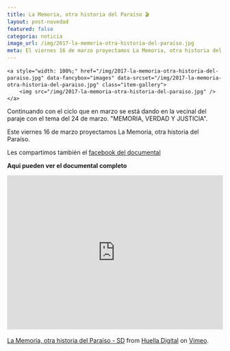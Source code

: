```yaml
---
title: La Memoria, otra historia del Paraíso 🎬
layout: post-novedad
featured: false
categoria: noticia
image_url: /img/2017-la-memoria-otra-historia-del-paraiso.jpg
meta: El viernes 16 de marzo proyectamos La Memoria, otra historia del Paraíso. Un documental realizado por Gustavo Marangoni sobre la desaparición de Julio Schwarts en El Bolsón
---
```




<div style="position: relative;">
	<div class="gallery col-3">

	<a style="width: 100%;" href="/img/2017-la-memoria-otra-historia-del-paraiso.jpg" data-fancybox="images" data-srcset="/img/2017-la-memoria-otra-historia-del-paraiso.jpg" class="item-gallery">
		<img src="/img/2017-la-memoria-otra-historia-del-paraiso.jpg" />
	</a>

</div>
</div>

Continuando con el ciclo que en marzo se está dando en la vecinal del paraje con el tema del 24 de marzo.
"MEMORIA, VERDAD Y JUSTICIA".

Este viernes 16 de marzo proyectamos La Memoria, otra historia del Paraíso. 

Les compartimos también el <a target="_blank" href="https://www.facebook.com/La-Memoria-otra-historia-del-Para%C3%ADso-1407212059542346/">facebook del documental</a>

<b>Aqui pueden ver el documental completo</b>
<iframe src="https://player.vimeo.com/video/104096149" width="100%" height="360" frameborder="0" webkitallowfullscreen mozallowfullscreen allowfullscreen></iframe>
<p><a href="https://vimeo.com/104096149">La Memoria, otra historia del Para&iacute;&shy;so - SD</a> from <a href="https://vimeo.com/user14703054">Huella Digital</a> on <a href="https://vimeo.com">Vimeo</a>.</p>
